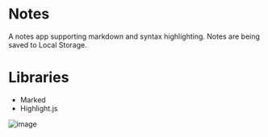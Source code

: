 # Notes
A notes app supporting markdown and syntax highlighting. Notes are being saved to Local Storage.

# Libraries
- Marked
- Highlight.js

![image](https://user-images.githubusercontent.com/77264198/159700372-0fb9a859-d115-49e8-a56d-15b6f6beb670.png)

